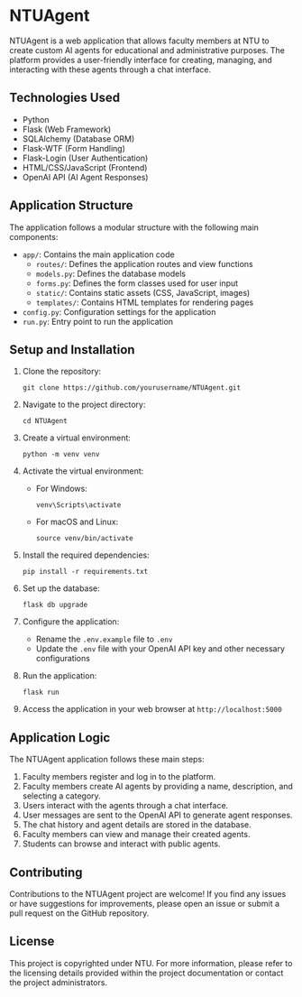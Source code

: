 # NTUAgent

NTUAgent is a web application that allows faculty members at NTU to create custom AI agents for educational and administrative purposes. The platform provides a user-friendly interface for creating, managing, and interacting with these agents through a chat interface.

## Technologies Used

- Python
- Flask (Web Framework)
- SQLAlchemy (Database ORM)
- Flask-WTF (Form Handling)
- Flask-Login (User Authentication)
- HTML/CSS/JavaScript (Frontend)
- OpenAI API (AI Agent Responses)

## Application Structure

The application follows a modular structure with the following main components:

- `app/`: Contains the main application code
  - `routes/`: Defines the application routes and view functions
  - `models.py`: Defines the database models
  - `forms.py`: Defines the form classes used for user input
  - `static/`: Contains static assets (CSS, JavaScript, images)
  - `templates/`: Contains HTML templates for rendering pages
- `config.py`: Configuration settings for the application
- `run.py`: Entry point to run the application

## Setup and Installation

1. Clone the repository:
   ```
   git clone https://github.com/yourusername/NTUAgent.git
   ```

2. Navigate to the project directory:
   ```
   cd NTUAgent
   ```

3. Create a virtual environment:
   ```
   python -m venv venv
   ```

4. Activate the virtual environment:
   - For Windows:
     ```
     venv\Scripts\activate
     ```
   - For macOS and Linux:
     ```
     source venv/bin/activate
     ```

5. Install the required dependencies:
   ```
   pip install -r requirements.txt
   ```

6. Set up the database:
   ```
   flask db upgrade
   ```

7. Configure the application:
   - Rename the `.env.example` file to `.env`
   - Update the `.env` file with your OpenAI API key and other necessary configurations

8. Run the application:
   ```
   flask run
   ```

9. Access the application in your web browser at `http://localhost:5000`

## Application Logic

The NTUAgent application follows these main steps:

1. Faculty members register and log in to the platform.
2. Faculty members create AI agents by providing a name, description, and selecting a category.
3. Users interact with the agents through a chat interface.
4. User messages are sent to the OpenAI API to generate agent responses.
5. The chat history and agent details are stored in the database.
6. Faculty members can view and manage their created agents.
7. Students can browse and interact with public agents.

## Contributing

Contributions to the NTUAgent project are welcome! If you find any issues or have suggestions for improvements, please open an issue or submit a pull request on the GitHub repository.

## License

This project is copyrighted under NTU. For more information, please refer to the licensing details provided within the project documentation or contact the project administrators.
